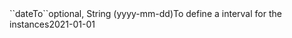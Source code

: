 <tr><td>``dateTo``</td><td>optional, String (yyyy-mm-dd)</td><td>To define a interval for the instances</td><td>2021-01-01</td><td></td></tr>
